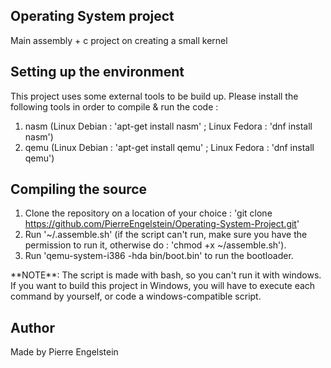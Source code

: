 ## Operating System project ##

Main assembly + c project on creating a small kernel

## Setting up the environment
This project uses some external tools to be build up. Please install the following tools in order to compile & run the code :
1. nasm (Linux Debian : 'apt-get install nasm' ; Linux Fedora : 'dnf install nasm')
2. qemu (Linux Debian : 'apt-get install qemu' ; Linux Fedora : 'dnf install qemu')

## Compiling the source
1. Clone the repository on a location of your choice : 'git clone https://github.com/PierreEngelstein/Operating-System-Project.git'
2. Run '~/.assemble.sh' (if the script can't run, make sure you have the permission to run it, otherwise do : 'chmod +x ~/assemble.sh').
3. Run 'qemu-system-i386 -hda bin/boot.bin' to run the bootloader.
<p></p>
**NOTE**: The script is made with bash, so you can't run it with windows. If you want to build this project in Windows, you will have to execute each command by yourself, or code a windows-compatible script.


## Author
Made by Pierre Engelstein
